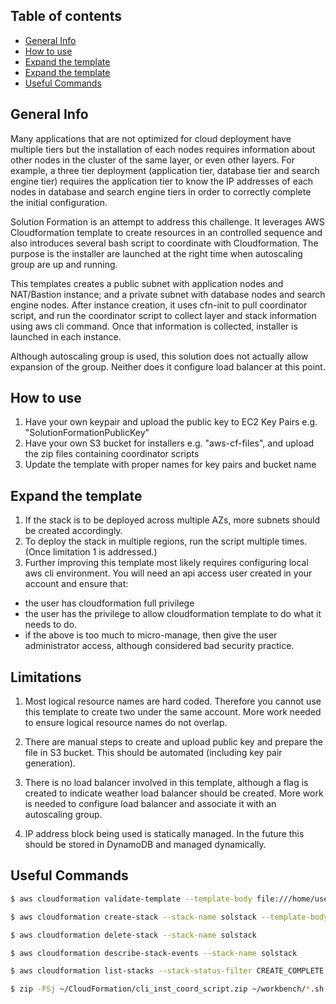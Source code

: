 ## Table of contents
* [General Info](#general-info)
* [How to use](#how-to-use)
* [Expand the template](#expand-the-template)
* [Expand the template](#limitations)
* [Useful Commands](#usefule-commands)

## General Info
Many applications that are not optimized for cloud deployment have multiple tiers but the installation of each nodes requires information about other nodes in the cluster of the same layer, or even other layers. For example, a three tier deployment (application tier, database tier and search engine tier) requires the application tier to know the IP addresses of each nodes in database and search engine tiers in order to correctly complete the initial configuration. 

Solution Formation is an attempt to address this challenge. It leverages AWS Cloudformation template to create resources in an controlled sequence and also introduces several bash script to coordinate with Cloudformation. The purpose is the installer are launched at the right time when autoscaling group are up and running.

This templates creates a public subnet with application nodes and NAT/Bastion instance; and a private subnet with database nodes and search engine nodes. After instance creation, it uses cfn-init to pull coordinator script, and run the coordinator script to collect layer and stack information using aws cli command. Once that information is collected, installer is launched in each instance.

Although autoscaling group is used, this solution does not actually allow expansion of the group. Neither does it configure load balancer at this point.

## How to use
1. Have your own keypair and upload the public key to EC2 Key Pairs e.g. "SolutionFormationPublicKey"
2. Have your own S3 bucket for installers e.g. "aws-cf-files", and upload the zip files containing coordinator scripts
3. Update the template with proper names for key pairs and bucket name

## Expand the template
1. If the stack is to be deployed across multiple AZs, more subnets should be created accordingly.
2. To deploy the stack in multiple regions, run the script multiple times. (Once limitation 1 is addressed.)
3. Further improving this template most likely requires configuring local aws cli environment. You will need an api access user created in your account and ensure that:
- the user has cloudformation full privilege
- the user has the privilege to allow cloudformation template to do what it needs to do.
- if the above is too much to micro-manage, then give the user administrator access, although considered bad security practice.

## Limitations
1. Most logical resource names are hard coded. Therefore you cannot use this template to create two under the same account. More work needed to ensure logical resource names do not overlap.

2. There are manual steps to create and upload public key and prepare the file in S3 bucket. This should be automated (including key pair generation).

3. There is no load balancer involved in this template, although a flag is created to indicate weather load balancer should be created. More work is needed to configure load balancer and associate it with an autoscaling group.

4. IP address block being used is statically managed. In the future this should be stored in DynamoDB and managed dynamically.

## Useful Commands
<!--- aws cloudformation validate-template template-body file://SolutionStack.yml -->
```sh
$ aws cloudformation validate-template --template-body file:///home/user/CloudFormation/SolutionStack.yaml
```
```sh
$ aws cloudformation create-stack --stack-name solstack --template-body file:///home/user/CloudFormation/SolutionStack.yaml --capabilities CAPABILITY_NAMED_IAM --disable-rollback --parameters  ParameterKey=EnvironmentSize,ParameterValue=MEDIUM
```
```sh
$ aws cloudformation delete-stack --stack-name solstack
```
```sh
$ aws cloudformation describe-stack-events --stack-name solstack
```
```sh
$ aws cloudformation list-stacks --stack-status-filter CREATE_COMPLETE
```
```sh
$ zip -FSj ~/CloudFormation/cli_inst_coord_script.zip ~/workbench/*.sh && aws s3 cp ~/CloudFormation/cli_inst_coord_script.zip s3://aws-cf-files/cli_inst_coord_script.zip --storage-class STANDARD
```
